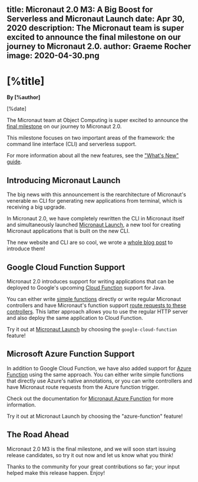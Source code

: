 title: Micronaut 2.0 M3: A Big Boost for Serverless and Micronaut Launch
date: Apr 30, 2020
description: The Micronaut team is super excited to announce the final milestone on our journey to Micronaut 2.0.
author: Graeme Rocher
image: 2020-04-30.png
---

# [%title]

**By [%author]**

[%date] 

The Micronaut team at Object Computing is super excited to announce the [final milestone](https://github.com/micronaut-projects/micronaut-core/releases/tag/v2.0.0.M2) on our journey to Micronaut 2.0.

This milestone focuses on two important areas of the framework: the command line interface (CLI) and serverless support.

For more information about all the new features, see the ["What's New" guide](https://docs.micronaut.io/2.0.0.M3/guide/index.html#whatsNew).

## Introducing Micronaut Launch

The big news with this announcement is the rearchitecture of Micronaut's venerable `mn` CLI for generating new applications from terminal, which is receiving a big upgrade.

In Micronaut 2.0, we have completely rewritten the CLI in Micronaut itself and simultaneously launched [Micronaut Launch](https://micronaut.io/launch/), a new tool for creating Micronaut applications that is built on the new CLI.

The new website and CLI are so cool, we wrote a [whole blog post](https://objectcomputing.com/news/2020/04/30/introducing-micronaut-launch) to introduce them!

## Google Cloud Function Support

Micronaut 2.0 introduces support for writing applications that can be deployed to Google's upcoming [Cloud Function](https://cloud.google.com/functions) support for Java.

You can either write [simple functions](https://micronaut-projects.github.io/micronaut-gcp/2.0.x/guide/#simpleFunctions) directly or write regular Micronaut controllers and have Micronaut's function support [route requests to these controllers](https://micronaut-projects.github.io/micronaut-gcp/2.0.x/guide/#httpFunctions). This latter approach allows you to use the regular HTTP server and also deploy the same application to Cloud Function.

Try it out at [Micronaut Launch](https://micronaut.io/launch/) by choosing the `google-cloud-function` feature!

## Microsoft Azure Function Support

In addition to Google Cloud Function, we have also added support for [Azure Function](https://azure.microsoft.com/en-us/services/functions/) using the same approach. You can either write simple functions that directly use Azure's native annotations, or you can write controllers and have Micronaut route requests from the Azure function trigger.

Check out the documentation for [Micronaut Azure Function](https://micronaut-projects.github.io/micronaut-azure/1.0.x/guide/#azureFunction) for more information.

Try it out at Micronaut Launch by choosing the "azure-function" feature!

## The Road Ahead

Micronaut 2.0 M3 is the final milestone, and we will soon start issuing release candidates, so try it out now and let us know what you think!

Thanks to the community for your great contributions so far; your input helped make this release happen. Enjoy!
